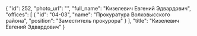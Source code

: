 {
    "id": 252,
    "photo_url": "",
    "full_name": "Кизелевич Евгений Эдвардович",
    "offices": [
        {
            "id": "04-03",
            "name": "Прокуратура Волковысского района",
            "position": "Заместитель прокурора"
        }
    ],
    "title": "Кизелевич Евгений Эдвардович"
}